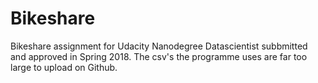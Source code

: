# Bikeshare
Bikeshare assignment for  Udacity Nanodegree Datascientist subbmitted and approved in Spring 2018.
The csv's the programme uses are far too large to upload on Github.
